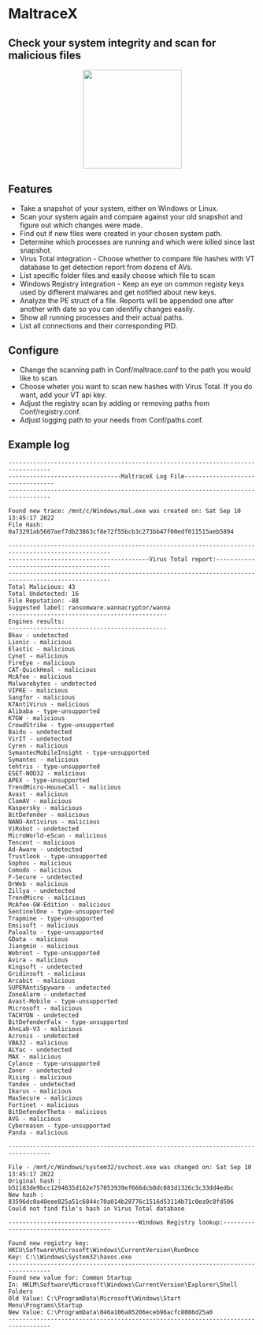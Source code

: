# MaltraceX
## Check your system integrity and scan for malicious files

<p align="center">
<img src="https://user-images.githubusercontent.com/63206167/189479573-a1c6060a-6069-44db-bdae-b3784ef352d5.png" width="200">
</p>

## Features 
- Take a snapshot of your system, either on Windows or Linux.
- Scan your system again and compare against your old snapshot and figure out which changes were made.
- Find out if new files were created in your chosen system path.
- Determine which processes are running and which were killed since last snapshot. 
- Virus Total integration - Choose whether to compare file hashes with VT database to get detection report from dozens of AVs.
- List specific folder files and easily choose which file to scan
- Windows Registry integration - Keep an eye on common registy keys used by different malwares and get notified about new keys.
- Analyze the PE struct of a file. Reports will be appended one after another with date so you can identifiy changes easily. 
- Show all running processes and their actual paths.
- List all connections and their corresponding PID.

## Configure
- Change the scanning path in Conf/maltrace.conf to the path you would like to scan.
- Choose wheter you want to scan new hashes with Virus Total. If you do want, add your VT api key.
- Adjust the registry scan by adding or removing paths from Conf/registry.conf.
- Adjust logging path to your needs from Conf/paths.conf.

## Example log

```
----------------------------------------------------------------------------------
--------------------------------MaltraceX Log File---------------------------------
----------------------------------------------------------------------------------

Found new trace: /mnt/c/Windows/mal.exe was created on: Sat Sep 10 13:45:17 2022
File Hash: 0a73291ab5607aef7db23863cf8e72f55bcb3c273bb47f00edf011515aeb5894

---------------------------------------------------------------------------------------------------
----------------------------------------Virus Total report:----------------------------------------
---------------------------------------------------------------------------------------------------
Total Malicious: 43
Total Undetected: 16
File Reputation: -88
Suggested label: ransomware.wannacryptor/wanna
---------------------------------------------
Engines results:
---------------------------------------------
Bkav - undetected
Lionic - malicious
Elastic - malicious
Cynet - malicious
FireEye - malicious
CAT-QuickHeal - malicious
McAfee - malicious
Malwarebytes - undetected
VIPRE - malicious
Sangfor - malicious
K7AntiVirus - malicious
Alibaba - type-unsupported
K7GW - malicious
CrowdStrike - type-unsupported
Baidu - undetected
VirIT - undetected
Cyren - malicious
SymantecMobileInsight - type-unsupported
Symantec - malicious
tehtris - type-unsupported
ESET-NOD32 - malicious
APEX - type-unsupported
TrendMicro-HouseCall - malicious
Avast - malicious
ClamAV - malicious
Kaspersky - malicious
BitDefender - malicious
NANO-Antivirus - malicious
ViRobot - undetected
MicroWorld-eScan - malicious
Tencent - malicious
Ad-Aware - undetected
Trustlook - type-unsupported
Sophos - malicious
Comodo - malicious
F-Secure - undetected
DrWeb - malicious
Zillya - undetected
TrendMicro - malicious
McAfee-GW-Edition - malicious
SentinelOne - type-unsupported
Trapmine - type-unsupported
Emsisoft - malicious
Paloalto - type-unsupported
GData - malicious
Jiangmin - malicious
Webroot - type-unsupported
Avira - malicious
Kingsoft - undetected
Gridinsoft - malicious
Arcabit - malicious
SUPERAntiSpyware - undetected
ZoneAlarm - undetected
Avast-Mobile - type-unsupported
Microsoft - malicious
TACHYON - undetected
BitDefenderFalx - type-unsupported
AhnLab-V3 - malicious
Acronis - undetected
VBA32 - malicious
ALYac - undetected
MAX - malicious
Cylance - type-unsupported
Zoner - undetected
Rising - malicious
Yandex - undetected
Ikarus - malicious
MaxSecure - malicious
Fortinet - malicious
BitDefenderTheta - malicious
AVG - malicious
Cybereason - type-unsupported
Panda - malicious

----------------------------------------------------------------------------------

File - /mnt/c/Windows/system32/svchost.exe was changed on: Sat Sep 10 13:45:17 2022
Original hash : b51183de9bcc1294835d162e757053939ef666dcb8dc083d1326c3c33dd4edbc
New hash : 83596dc0a40eee825a51c6844c70a014b28776c1516d53114b71c0ea9c8fd506
Could not find file's hash in Virus Total database

-------------------------------------Windows Registry lookup:--------------------------------------

Found new registry key:
HKCU\Software\Microsoft\Windows\CurrentVersion\RunOnce
Key: C:\\Windows\System32\havoc.exe
----------------------------------------------------------------------------------
Found new value for: Common Startup
In: HKLM\Software\Microsoft\Windows\CurrentVersion\Explorer\Shell Folders
Old Value: C:\ProgramData\Microsoft\Windows\Start Menu\Programs\Startup
New Value: C:\ProgramData\046a106a85206eceb96acfc8086d25a0
----------------------------------------------------------------------------------
```
